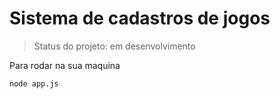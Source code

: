 # Sistema de cadastros de jogos #

> Status do projeto: em desenvolvimento

Para rodar na sua maquina 

```
node app.js
```
